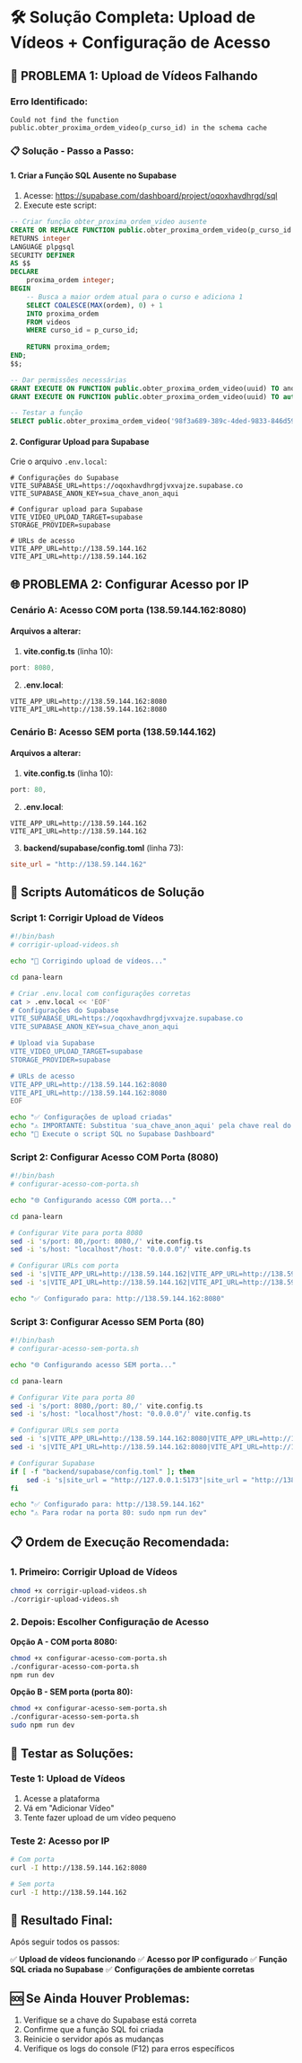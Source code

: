 # 🛠️ Solução Completa: Upload de Vídeos + Configuração de Acesso

## 🔴 **PROBLEMA 1: Upload de Vídeos Falhando**

### **Erro Identificado:**
```
Could not find the function public.obter_proxima_ordem_video(p_curso_id) in the schema cache
```

### **📋 Solução - Passo a Passo:**

#### **1. Criar a Função SQL Ausente no Supabase**

1. Acesse: https://supabase.com/dashboard/project/oqoxhavdhrgd/sql
2. Execute este script:

```sql
-- Criar função obter_proxima_ordem_video ausente
CREATE OR REPLACE FUNCTION public.obter_proxima_ordem_video(p_curso_id uuid)
RETURNS integer
LANGUAGE plpgsql
SECURITY DEFINER
AS $$
DECLARE
    proxima_ordem integer;
BEGIN
    -- Busca a maior ordem atual para o curso e adiciona 1
    SELECT COALESCE(MAX(ordem), 0) + 1 
    INTO proxima_ordem
    FROM videos 
    WHERE curso_id = p_curso_id;
    
    RETURN proxima_ordem;
END;
$$;

-- Dar permissões necessárias
GRANT EXECUTE ON FUNCTION public.obter_proxima_ordem_video(uuid) TO anon;
GRANT EXECUTE ON FUNCTION public.obter_proxima_ordem_video(uuid) TO authenticated;

-- Testar a função
SELECT public.obter_proxima_ordem_video('98f3a689-389c-4ded-9833-846d59fcc183'::uuid) as proxima_ordem;
```

#### **2. Configurar Upload para Supabase**

Crie o arquivo `.env.local`:

```env
# Configurações do Supabase
VITE_SUPABASE_URL=https://oqoxhavdhrgdjvxvajze.supabase.co
VITE_SUPABASE_ANON_KEY=sua_chave_anon_aqui

# Configurar upload para Supabase
VITE_VIDEO_UPLOAD_TARGET=supabase
STORAGE_PROVIDER=supabase

# URLs de acesso
VITE_APP_URL=http://138.59.144.162
VITE_API_URL=http://138.59.144.162
```

## 🌐 **PROBLEMA 2: Configurar Acesso por IP**

### **Cenário A: Acesso COM porta (138.59.144.162:8080)**

#### **Arquivos a alterar:**

1. **vite.config.ts** (linha 10):
```typescript
port: 8080,
```

2. **.env.local**:
```env
VITE_APP_URL=http://138.59.144.162:8080
VITE_API_URL=http://138.59.144.162:8080
```

### **Cenário B: Acesso SEM porta (138.59.144.162)**

#### **Arquivos a alterar:**

1. **vite.config.ts** (linha 10):
```typescript
port: 80,
```

2. **.env.local**:
```env
VITE_APP_URL=http://138.59.144.162
VITE_API_URL=http://138.59.144.162
```

3. **backend/supabase/config.toml** (linha 73):
```toml
site_url = "http://138.59.144.162"
```

## 🚀 **Scripts Automáticos de Solução**

### **Script 1: Corrigir Upload de Vídeos**
```bash
#!/bin/bash
# corrigir-upload-videos.sh

echo "🔧 Corrigindo upload de vídeos..."

cd pana-learn

# Criar .env.local com configurações corretas
cat > .env.local << 'EOF'
# Configurações do Supabase
VITE_SUPABASE_URL=https://oqoxhavdhrgdjvxvajze.supabase.co
VITE_SUPABASE_ANON_KEY=sua_chave_anon_aqui

# Upload via Supabase
VITE_VIDEO_UPLOAD_TARGET=supabase
STORAGE_PROVIDER=supabase

# URLs de acesso
VITE_APP_URL=http://138.59.144.162:8080
VITE_API_URL=http://138.59.144.162:8080
EOF

echo "✅ Configurações de upload criadas"
echo "⚠️ IMPORTANTE: Substitua 'sua_chave_anon_aqui' pela chave real do Supabase"
echo "📝 Execute o script SQL no Supabase Dashboard"
```

### **Script 2: Configurar Acesso COM Porta (8080)**
```bash
#!/bin/bash
# configurar-acesso-com-porta.sh

echo "🌐 Configurando acesso COM porta..."

cd pana-learn

# Configurar Vite para porta 8080
sed -i 's/port: 80,/port: 8080,/' vite.config.ts
sed -i 's/host: "localhost"/host: "0.0.0.0"/' vite.config.ts

# Configurar URLs com porta
sed -i 's|VITE_APP_URL=http://138.59.144.162|VITE_APP_URL=http://138.59.144.162:8080|' .env.local
sed -i 's|VITE_API_URL=http://138.59.144.162|VITE_API_URL=http://138.59.144.162:8080|' .env.local

echo "✅ Configurado para: http://138.59.144.162:8080"
```

### **Script 3: Configurar Acesso SEM Porta (80)**
```bash
#!/bin/bash
# configurar-acesso-sem-porta.sh

echo "🌐 Configurando acesso SEM porta..."

cd pana-learn

# Configurar Vite para porta 80
sed -i 's/port: 8080,/port: 80,/' vite.config.ts
sed -i 's/host: "localhost"/host: "0.0.0.0"/' vite.config.ts

# Configurar URLs sem porta
sed -i 's|VITE_APP_URL=http://138.59.144.162:8080|VITE_APP_URL=http://138.59.144.162|' .env.local
sed -i 's|VITE_API_URL=http://138.59.144.162:8080|VITE_API_URL=http://138.59.144.162|' .env.local

# Configurar Supabase
if [ -f "backend/supabase/config.toml" ]; then
    sed -i 's|site_url = "http://127.0.0.1:5173"|site_url = "http://138.59.144.162"|' backend/supabase/config.toml
fi

echo "✅ Configurado para: http://138.59.144.162"
echo "⚠️ Para rodar na porta 80: sudo npm run dev"
```

## 📋 **Ordem de Execução Recomendada:**

### **1. Primeiro: Corrigir Upload de Vídeos**
```bash
chmod +x corrigir-upload-videos.sh
./corrigir-upload-videos.sh
```

### **2. Depois: Escolher Configuração de Acesso**

**Opção A - COM porta 8080:**
```bash
chmod +x configurar-acesso-com-porta.sh
./configurar-acesso-com-porta.sh
npm run dev
```

**Opção B - SEM porta (porta 80):**
```bash
chmod +x configurar-acesso-sem-porta.sh
./configurar-acesso-sem-porta.sh
sudo npm run dev
```

## 🧪 **Testar as Soluções:**

### **Teste 1: Upload de Vídeos**
1. Acesse a plataforma
2. Vá em "Adicionar Vídeo"
3. Tente fazer upload de um vídeo pequeno

### **Teste 2: Acesso por IP**
```bash
# Com porta
curl -I http://138.59.144.162:8080

# Sem porta
curl -I http://138.59.144.162
```

## 🎯 **Resultado Final:**

Após seguir todos os passos:

✅ **Upload de vídeos funcionando**
✅ **Acesso por IP configurado**
✅ **Função SQL criada no Supabase**
✅ **Configurações de ambiente corretas**

## 🆘 **Se Ainda Houver Problemas:**

1. Verifique se a chave do Supabase está correta
2. Confirme que a função SQL foi criada
3. Reinicie o servidor após as mudanças
4. Verifique os logs do console (F12) para erros específicos

